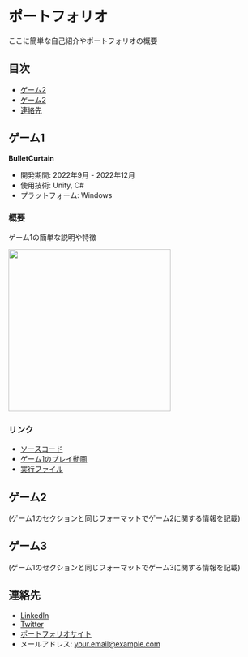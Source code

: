 # ポートフォリオ

ここに簡単な自己紹介やポートフォリオの概要

## 目次

- [ゲーム2](#ゲーム1)
- [ゲーム2](#ゲーム2)
- [連絡先](#連絡先)

## ゲーム1

**BulletCurtain**

- 開発期間: 2022年9月 - 2022年12月
- 使用技術: Unity, C#
- プラットフォーム: Windows


### 概要

ゲーム1の簡単な説明や特徴

<img src="https://user-images.githubusercontent.com/77870800/235052920-85d52312-76b0-4d45-b36a-f9fceb3acb26.png" width="320px">



### リンク

- [ソースコード](https://github.com/Tsujishogo/Portfolio/tree/main/BulletCurtain/%E3%82%BD%E3%83%BC%E3%82%B9%E3%82%B3%E3%83%BC%E3%83%89)
- [ゲーム1のプレイ動画](https://github.com/Tsujishogo/Portfolio/blob/main/BulletCurtain/BulletCurtain_%E3%83%97%E3%83%AC%E3%82%A4%E5%8B%95%E7%94%BB.mp4)
- [実行ファイル](https://github.com/Tsujishogo/Portfolio/tree/main/BulletCurtain/%E5%AE%9F%E8%A1%8C%E3%83%87%E3%83%BC%E3%82%BF)

## ゲーム2

(ゲーム1のセクションと同じフォーマットでゲーム2に関する情報を記載)

## ゲーム3

(ゲーム1のセクションと同じフォーマットでゲーム3に関する情報を記載)

## 連絡先

- [LinkedIn](LinkedInのプロフィールURL)
- [Twitter](TwitterのプロフィールURL)
- [ポートフォリオサイト](ポートフォリオサイトのURL)
- メールアドレス: your.email@example.com
